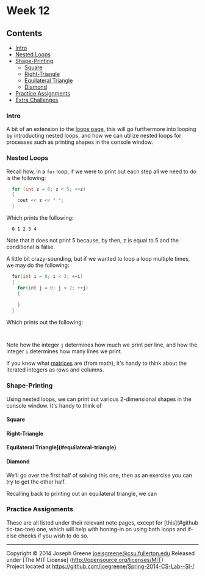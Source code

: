 # Week 12

## Contents
- [Intro](#intro)
- [Nested Loops](#nested-loops)
- [Shape-Printing](#shape--printing)
  - [Square](#square)
  - [Right-Triangle](#right--triangle)
  - [Equilateral Triangle](#equilateral-triangle)
  - [Diamond](#diamond)
- [Practice Assignments](#practice-assignments)
- [Extra Challenges](#extra-challenges)

### Intro
A bit of an extension to the [loops page](#), this will go furthermore into looping by introducting nested loops, and how we can 
utilize nested loops for processes such as printing shapes in the console window.

### Nested Loops
Recall how, in a `for` loop, if we were to print out each step all we need to do is the following: 
```C++
  for (int z = 0; z < 5; ++z)
  {
    cout << z << " ";
  }
```

Which prints the following:
```
  0 1 2 3 4
```

Note that it does not print 5 because, by then, z is equal to 5 and the conditional is false.

A little bit crazy-sounding, but if we wanted to loop a loop multiple times, we may do the following: 
```C++
  for(int i = 0; i < 3; ++i)
  {
    for(int j = 0; j < 2; ++j)
    {
      
    }
  }
```

Which prints out the following: 
```
  
```

Note how the integer `j` determines how much we print per line, and how the integer `i` determines how many lines we print.

If you know what [matrices](#http://www.mathsisfun.com/algebra/matrix-introduction.html) are (from math), it's handy to think about the iterated integers as rows and columns.

### Shape-Printing
Using nested loops, we can print out various 2-dimensional shapes in the console window. It's handy to 
think of 

#### Square


#### Right-Triangle
#### Equilateral Triangle](#equilateral-triangle)
#### Diamond
We'll go over the first half of solving this one, then as an exercise you can try to get the other half.

Recalling back to printing out an equilateral triangle, we can 

### Practice Assignments
These are all listed under their relevant note pages, except for [this](#github tic-tac-toe) one, which will help with honing-in on using both loops and if-else checks 
if you wish to do so.

-------------------------------------------------------------------------------
Copyright &copy; 2014 Joseph Greene <joeisgreene@csu.fullerton.edu>
Released under [The MIT License] (http://opensource.org/licenses/MIT)  
Project located at <https://github.com/joegreene/Spring-2014-CS-Lab--SI-/>
